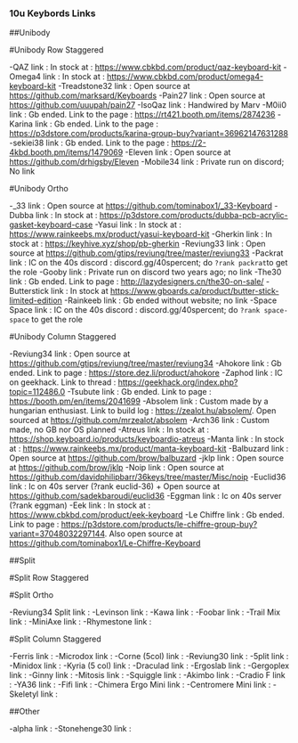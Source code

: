 ### 10u Keybords Links

##Unibody 

#Unibody Row Staggered 

-QAZ link : In stock at : https://www.cbkbd.com/product/qaz-keyboard-kit
-Omega4 link : In stock at : https://www.cbkbd.com/product/omega4-keyboard-kit
-Treadstone32 link : Open source at https://github.com/marksard/Keyboards
-Pain27 link : Open source at https://github.com/uuupah/pain27
-IsoQaz link : Handwired by Marv
-M0ii0 link : Gb ended. Link to the page : https://rt421.booth.pm/items/2874236
-Karina link : Gb ended. Link to the page : https://p3dstore.com/products/karina-group-buy?variant=36962147631288
-sekiei38 link : Gb ended. Link to the page : https://2-4kbd.booth.pm/items/1479069
-Eleven link : Open source at https://github.com/drhigsby/Eleven
-Mobile34 link : Private run on discord; No link

#Unibody Ortho 

-_33 link : Open source at https://github.com/tominabox1/_33-Keyboard
-Dubba link : In stock at : https://p3dstore.com/products/dubba-pcb-acrylic-gasket-keyboard-case
-Yasui link : In stock at : https://www.rainkeebs.mx/product/yasui-keyboard-kit
-Gherkin link : In stock at : https://keyhive.xyz/shop/pb-gherkin
-Reviung33 link : Open source at https://github.com/gtips/reviung/tree/master/reviung33
-Packrat link : IC on the 40s discord : discord.gg/40spercent; do `?rank packrat`to get the role
-Gooby link : Private run on discord two years ago; no link
-The30 link : Gb ended. Link to page : http://lazydesigners.cn/the30-on-sale/
-Butterstick link : In stock at https://www.gboards.ca/product/butter-stick-limited-edition
-Rainkeeb link : Gb ended without website; no link
-Space Space link : IC on the 40s discord : discord.gg/40spercent; do `?rank space-space` to get the role

#Unibody Column Staggered 

-Reviung34 link : Open source at https://github.com/gtips/reviung/tree/master/reviung34
-Ahokore link : Gb ended. Link to page : https://store.dez.li/product/ahokore
-Zaphod link : IC on geekhack. Link to thread : https://geekhack.org/index.php?topic=112486.0
-Tsubute link : Gb ended. Link to page : https://booth.pm/en/items/2041699
-Absolem link : Custom made by a hungarian enthusiast. Link to build log : https://zealot.hu/absolem/. Open sourced at https://github.com/mrzealot/absolem
-Arch36 link :  Custom made, no GB nor OS planned
-Atreus link : In stock at : https://shop.keyboard.io/products/keyboardio-atreus
-Manta link : In stock at : https://www.rainkeebs.mx/product/manta-keyboard-kit
-Balbuzard link : Open source at https://github.com/brow/balbuzard
-jklp link :	Open source at https://github.com/brow/jklp
-Noip link : Open source at https://github.com/davidphilipbarr/36keys/tree/master/Misc/noip
-Euclid36 link : Ic on 40s server (?rank euclid-36) + Open source at https://github.com/sadekbaroudi/euclid36
-Eggman link : Ic on 40s server (?rank eggman)
-Eek link : In stock at : https://www.cbkbd.com/product/eek-keyboard
-Le Chiffre link : Gb ended. Link to page : https://p3dstore.com/products/le-chiffre-group-buy?variant=37048032297144. Also open source at https://github.com/tominabox1/Le-Chiffre-Keyboard

##Split 

#Split Row Staggered 

#Split Ortho 

-Reviung34 Split link :
-Levinson link :
-Kawa link :
-Foobar link :
-Trail Mix link :
-MiniAxe link :
-Rhymestone link :

#Split Column Staggered 

-Ferris link :
-Microdox link :
-Corne (5col) link :
-Reviung30 link :
-5plit link :
-Minidox link :
-Kyria (5 col) link :
-Draculad link :
-Ergoslab link :
-Gergoplex link :
-Ginny link :
-Mitosis link :
-Squiggle link :
-Akimbo link :
-Cradio F link :
-YA36 link :
-Fifi link :
-Chimera Ergo Mini link :
-Centromere Mini link :
-Skeletyl link :

##Other 

-alpha link :
-Stonehenge30 link :

